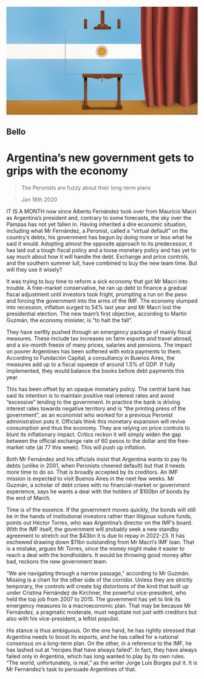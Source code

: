 ![](./images/20200118_AMD001_0.jpg)

## Bello

# Argentina’s new government gets to grips with the economy

> The Peronists are fuzzy about their long-term plans

> Jan 16th 2020

IT IS A MONTH now since Alberto Fernández took over from Mauricio Macri as Argentina’s president and, contrary to some forecasts, the sky over the Pampas has not yet fallen in. Having inherited a dire economic situation, including what Mr Fernández, a Peronist, called a “virtual default” on the country’s debts, his government has begun by doing more or less what he said it would. Adopting almost the opposite approach to its predecessor, it has laid out a tough fiscal policy and a loose monetary policy and has yet to say much about how it will handle the debt. Exchange and price controls, and the southern summer lull, have combined to buy the new team time. But will they use it wisely?

It was trying to buy time to reform a sick economy that got Mr Macri into trouble. A free-market conservative, he ran up debt to finance a gradual fiscal adjustment until investors took fright, prompting a run on the peso and forcing the government into the arms of the IMF. The economy slumped into recession, inflation surged to 54% last year and Mr Macri lost the presidential election. The new team’s first objective, according to Martin Guzmán, the economy minister, is “to halt the fall”.

They have swiftly pushed through an emergency package of mainly fiscal measures. These include tax increases on farm exports and travel abroad, and a six-month freeze of many prices, salaries and pensions. The impact on poorer Argentines has been softened with extra payments to them. According to Fundación Capital, a consultancy in Buenos Aires, the measures add up to a fiscal squeeze of around 1.5% of GDP. If fully implemented, they would balance the books before debt payments this year.

This has been offset by an opaque monetary policy. The central bank has said its intention is to maintain positive real interest rates and avoid “excessive” lending to the government. In practice the bank is driving interest rates towards negative territory and is “the printing press of the government”, as an economist who worked for a previous Peronist administration puts it. Officials think this monetary expansion will revive consumption and thus the economy. They are relying on price controls to blunt its inflationary impact. Critics reckon it will simply widen the gap between the official exchange rate of 60 pesos to the dollar and the free-market rate (at 77 this week). This will push up inflation.

Both Mr Fernández and his officials insist that Argentina wants to pay its debts (unlike in 2001, when Peronists cheered default) but that it needs more time to do so. That is broadly accepted by its creditors. An IMF mission is expected to visit Buenos Aires in the next few weeks. Mr Guzmán, a scholar of debt crises with no financial-market or government experience, says he wants a deal with the holders of $100bn of bonds by the end of March.

Time is of the essence. If the government moves quickly, the bonds will still be in the hands of institutional investors rather than litigious vulture funds, points out Héctor Torres, who was Argentina’s director on the IMF’s board. With the IMF itself, the government will probably seek a new standby agreement to stretch out the $43bn it is due to repay in 2022-23. It has eschewed drawing down $11bn outstanding from Mr Macri’s IMF loan. That is a mistake, argues Mr Torres, since the money might make it easier to reach a deal with the bondholders. It would be throwing good money after bad, reckons the new government team.

“We are navigating through a narrow passage,” according to Mr Guzmán. Missing is a chart for the other side of the corridor. Unless they are strictly temporary, the controls will create big distortions of the kind that built up under Cristina Fernández de Kirchner, the powerful vice-president, who held the top job from 2007 to 2015. The government has yet to link its emergency measures to a macroeconomic plan. That may be because Mr Fernández, a pragmatic moderate, must negotiate not just with creditors but also with his vice-president, a leftist populist.

His stance is thus ambiguous. On the one hand, he has rightly stressed that Argentina needs to boost its exports, and he has called for a national consensus on a long-term plan. On the other, in a reference to the IMF, he has lashed out at “recipes that have always failed”. In fact, they have always failed only in Argentina, which has long wanted to play by its own rules. “The world, unfortunately, is real,” as the writer Jorge Luis Borges put it. It is Mr Fernández’s task to persuade Argentines of that.